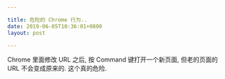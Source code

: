 ```yaml
---

title: 危险的 Chrome 行为..
date: 2019-06-05T10:36:01+0800
layout: post

---
```


Chrome 里面修改 URL 之后, 按 Command 键打开一个新页面, 但老的页面的 URL 不会变成原来的. 这个真的危险.
